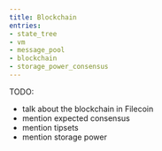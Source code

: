 ```yaml
---
title: Blockchain
entries:
- state_tree
- vm
- message_pool
- blockchain
- storage_power_consensus
---
```



TODO:

- talk about the blockchain in Filecoin
- mention expected consensus
- mention tipsets
- mention storage power

